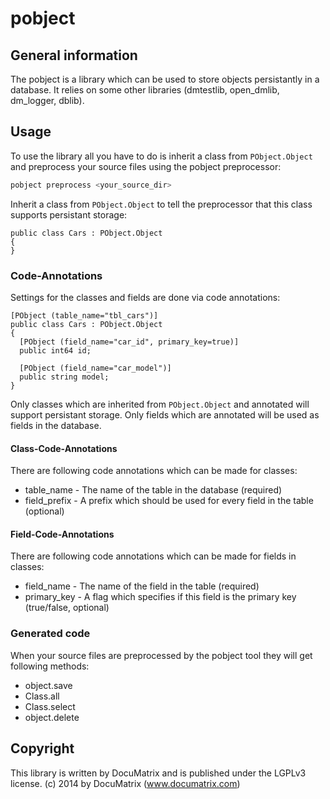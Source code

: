 # pobject

## General information
The pobject is a library which can be used to store objects persistantly in a database.
It relies on some other libraries (dmtestlib, open_dmlib, dm_logger, dblib).

## Usage
To use the library all you have to do is inherit a class from `PObject.Object` and preprocess your source files using the pobject preprocessor:
```bash
pobject preprocess <your_source_dir>
```

Inherit a class from `PObject.Object` to tell the preprocessor that this class supports persistant storage:
```vala
public class Cars : PObject.Object
{
}
```

### Code-Annotations
Settings for the classes and fields are done via code annotations:
```vala
[PObject (table_name="tbl_cars")]
public class Cars : PObject.Object
{
  [PObject (field_name="car_id", primary_key=true)]
  public int64 id;

  [PObject (field_name="car_model")]
  public string model;
}
```

Only classes which are inherited from `PObject.Object` and annotated will support persistant storage.
Only fields which are annotated will be used as fields in the database.

#### Class-Code-Annotations
There are following code annotations which can be made for classes:
* table_name - The name of the table in the database (required)
* field_prefix - A prefix which should be used for every field in the table (optional)

#### Field-Code-Annotations
There are following code annotations which can be made for fields in classes:
* field_name - The name of the field in the table (required)
* primary_key - A flag which specifies if this field is the primary key (true/false, optional)


### Generated code
When your source files are preprocessed by the pobject tool they will get following methods:
* object.save
* Class.all
* Class.select
* object.delete

## Copyright
This library is written by DocuMatrix and is published under the LGPLv3 license.
(c) 2014 by DocuMatrix (www.documatrix.com)
